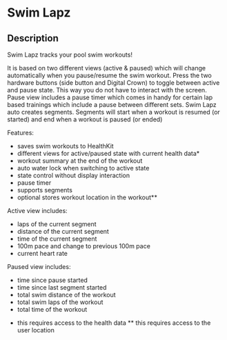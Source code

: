 # Swim Lapz




## Description

Swim Lapz tracks your pool swim workouts!

It is based on two different views (active & paused) which will change automatically when you pause/resume the swim workout.
Press the two hardware buttons (side button and Digital Crown) to toggle between active and pause state. This way you do not have to interact with the screen.
Pause view includes a pause timer which comes in handy for certain lap based trainings which include a pause between different sets.
Swim Lapz auto creates segments. Segments will start when a workout is resumed (or started) and end when a workout is paused (or ended)

Features:
- saves swim workouts to HealthKit
- different views for active/paused state with current health data*
- workout summary at the end of the workout
- auto water lock when switching to active state
- state control without display interaction
- pause timer
- supports segments
- optional stores workout location in the workout**

Active view includes:
- laps of the current segment
- distance of the current segment
- time of the current segment
- 100m pace and change to previous 100m pace
- current heart rate

Paused view includes:
- time since pause started
- time since last segment started
- total swim distance of the workout
- total swim laps of the workout
- total time of the workout


* this requires access to the health data
** this requires access to the user location
